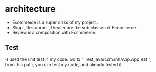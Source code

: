 # architecture  
- Ecommerce is a super class of my project .
- Shop , Restaurant ,Theater are the sub classes of Ecommerce.
- Review is a composition with Ecommerce.


## Test 
-I used the unit test in my code.
Go to " Test/java/com.inh/App.AppTest ", from this path, you can test my code, and already tested it.
